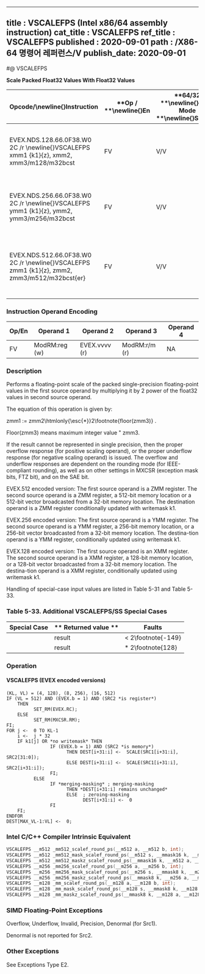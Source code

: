 ----------------------------
title : VSCALEFPS (Intel x86/64 assembly instruction)
cat_title : VSCALEFPS
ref_title : VSCALEFPS
published : 2020-09-01
path : /X86-64 명령어 레퍼런스/V
publish_date: 2020-09-01
----------------------------
#@ VSCALEFPS

**Scale Packed Float32 Values With Float32 Values**

|**Opcode/**\newline{}**Instruction**|**Op / **\newline{}**En**|**64/32 **\newline{}**bit Mode **\newline{}**Support**|**CPUID **\newline{}**Feature **\newline{}**Flag**|**Description**|
|------------------------------------|-------------------------|------------------------------------------------------|--------------------------------------------------|---------------|
|EVEX.NDS.128.66.0F38.W0 2C /r \newline{}VSCALEFPS xmm1 {k1}{z}, xmm2, xmm3/m128/m32bcst|FV|V/V|AVX512VL\newline{}AVX512F|Scale the packed single-precision floating-point values in xmm2 using values from xmm3/m128/m32bcst. Under writemask k1.|
|EVEX.NDS.256.66.0F38.W0 2C /r \newline{}VSCALEFPS ymm1 {k1}{z}, ymm2, ymm3/m256/m32bcst|FV|V/V|AVX512VL\newline{}AVX512F|Scale the packed single-precision values in ymm2 using floating point values from ymm3/m256/m32bcst. Under writemask k1.|
|EVEX.NDS.512.66.0F38.W0 2C /r \newline{}VSCALEFPS zmm1 {k1}{z}, zmm2, zmm3/m512/m32bcst{er}|FV|V/V|AVX512F|Scale the packed single-precision floating-point values in zmm2 using floating-point values from zmm3/m512/m32bcst. Under writemask k1.|
### Instruction Operand Encoding


|Op/En|Operand 1|Operand 2|Operand 3|Operand 4|
|-----|---------|---------|---------|---------|
|FV|ModRM:reg (w)|EVEX.vvvv (r)|ModRM:r/m (r)|NA|
### Description


Performs a floating-point scale of the packed single-precision floating-point values in the first source operand by multiplying it by 2 power of the float32 values in second source operand.

The equation of this operation is given by:

zmm1 := zmm2\htmlonly{\esc{*}}2\footnote{floor(zmm3)} .

Floor(zmm3) means maximum integer value "  zmm3.

If the result cannot be represented in single precision, then the proper overflow response (for positive scaling operand), or the proper underflow response (for negative scaling operand) is issued. The overflow and underflow responses are dependent on the rounding mode (for IEEE-compliant rounding), as well as on other settings in MXCSR (exception mask bits, FTZ bit), and on the SAE bit.

EVEX.512 encoded version: The first source operand is a ZMM register. The second source operand is a ZMM register, a 512-bit memory location or a 512-bit vector broadcasted from a 32-bit memory location. The destination operand is a ZMM register conditionally updated with writemask k1.

EVEX.256 encoded version: The first source operand is a YMM register. The second source operand is a YMM register, a 256-bit memory location, or a 256-bit vector broadcasted from a 32-bit memory location. The destina-tion operand is a YMM register, conditionally updated using writemask k1. 

EVEX.128 encoded version: The first source operand is an XMM register. The second source operand is a XMM register, a 128-bit memory location, or a 128-bit vector broadcasted from a 32-bit memory location. The destina-tion operand is a XMM register, conditionally updated using writemask k1. 

Handling of special-case input values are listed in Table 5-31 and Table 5-33.

### Table 5-33. Additional VSCALEFPS/SS Special Cases


|**Special Case**|** Returned value **|**Faults**|
|----------------|--------------------|----------|
||result| < 2\footnote{-149}|$$\pm$$0 or $$\pm$$Min-Denormal (Src1 sign)|Underflow|
||result| *   2\footnote{128}|$$\pm$$INF (Src1 sign) or $$\pm$$Max-normal (Src1 sign)|Overflow|

### Operation
#### VSCALEFPS (EVEX encoded versions)
```info-verb
(KL, VL) = (4, 128), (8, 256), (16, 512)
IF (VL = 512) AND (EVEX.b = 1) AND (SRC2 *is register*)
    THEN
          SET_RM(EVEX.RC);
    ELSE 
          SET_RM(MXCSR.RM);
FI;
FOR j <-  0 TO KL-1
    i <-  j * 32
    IF k1[j] OR *no writemask* THEN
                IF (EVEX.b = 1) AND (SRC2 *is memory*)
                      THEN DEST[i+31:i] <-  SCALE(SRC1[i+31:i], SRC2[31:0]);
                      ELSE DEST[i+31:i] <-  SCALE(SRC1[i+31:i], SRC2[i+31:i]);
                FI;
          ELSE 
                IF *merging-masking* ; merging-masking
                      THEN *DEST[i+31:i] remains unchanged*
                      ELSE  ; zeroing-masking
                            DEST[i+31:i] <-  0
                FI
    FI;
ENDFOR
DEST[MAX_VL-1:VL] <-  0;
```

### Intel C/C++ Compiler Intrinsic Equivalent

```cpp
VSCALEFPS __m512 _mm512_scalef_round_ps(__m512 a, __m512 b, int);
VSCALEFPS __m512 _mm512_mask_scalef_round_ps(__m512 s, __mmask16 k, __m512 a, __m512 b, int);
VSCALEFPS __m512 _mm512_maskz_scalef_round_ps(__mmask16 k, __m512 a, __m512 b, int);
VSCALEFPS __m256 _mm256_scalef_round_ps(__m256 a, __m256 b, int);
VSCALEFPS __m256 _mm256_mask_scalef_round_ps(__m256 s, __mmask8 k, __m256 a, __m256 b, int);
VSCALEFPS __m256 _mm256_maskz_scalef_round_ps(__mmask8 k, __m256 a, __m256 b, int);
VSCALEFPS __m128 _mm_scalef_round_ps(__m128 a, __m128 b, int);
VSCALEFPS __m128 _mm_mask_scalef_round_ps(__m128 s, __mmask8 k, __m128 a, __m128 b, int);
VSCALEFPS __m128 _mm_maskz_scalef_round_ps(__mmask8 k, __m128 a, __m128 b, int);
```
### SIMD Floating-Point Exceptions


Overflow, Underflow, Invalid, Precision, Denormal (for Src1).

Denormal is not reported for Src2.

### Other Exceptions


See Exceptions Type E2.

